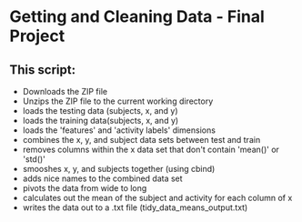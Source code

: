 # Getting and Cleaning Data - Final Project

## This script:
* Downloads the ZIP file
* Unzips the ZIP file to the current working directory
* loads the testing data (subjects, x, and y)
* loads the training data(subjects, x, and y)
* loads the 'features' and 'activity labels' dimensions
* combines the x, y, and subject data sets between test and train
* removes columns within the x data set that don't contain 'mean()' or 'std()'
* smooshes x, y, and subjects together (using cbind)
* adds nice names to the combined data set
* pivots the data from wide to long
* calculates out the mean of the subject and activity for each column of x
* writes the data out to a .txt file (tidy_data_means_output.txt)